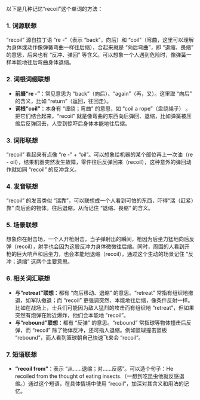 以下是几种记忆“recoil”这个单词的方法：

### 1. 词源联想
“recoil” 源自拉丁语 “re -”（表示 “back”，向后）和 “coil”（弯曲，这里可以理解为身体或动作像弹簧弯曲一样往后缩），合起来就是 “向后弯曲”，即 “退缩、畏缩” 的意思，后来也有 “反冲、弹回” 等含义。可以想象一个人遇到危险时，像弹簧一样本能地往后弯曲身体退缩。

### 2. 词根词缀联想
 - **前缀“re -”**：常见意思为 “back”（向后）、“again”（再，又）。这里取 “向后” 的含义，比如 “return”（返回，往回走）。
 - **词根“coil”**：本身有 “缠绕；弯曲” 的意思，如 “coil a rope”（盘绕绳子） 。把它们结合起来，“recoil” 就是像弯曲的东西向后弹回、退缩，比如弹簧被压缩后反弹回去，人受到惊吓后身体本能地往后缩。

### 3. 词形联想
“recoil” 看起来有点像 “re -” + “oil”。可以想象给机器的某个部位再上一次油（re - oil），结果机器突然发生故障，零件往后反弹回来（recoil），这种意外的弹回动作就如同 “recoil” 的反冲含义。

### 4. 发音联想
“recoil” 的发音类似 “瑞靠”，可以联想成一个人看到可怕的东西，吓得“瑞（赶紧）靠” 向后面的物体，往后退缩，从而记住 “退缩、畏缩” 的含义。

### 5. 场景联想
想象你在射击场，一个人开枪射击，当子弹射出的瞬间，枪因为后坐力猛地向后反弹（recoil），射手也会因为这股反冲力身体微微往后缩。同时，周围的人看到开枪的巨大响声和后坐力，也会本能地退缩（recoil），通过这个生动的场景记住 “反冲；退缩” 这两个主要意思。

### 6. 相关词汇联想
 - **与“retreat”联想**：都有 “向后移动、退缩” 的意思。“retreat” 常指有组织地撤退，如军队撤退；而 “recoil” 更强调突然、本能地往后缩，像条件反射一样。比如在战场上，士兵们可能因为敌人猛烈的攻击而有组织地 “retreat”，但如果突然有炮弹在附近爆炸，他们会本能地 “recoil”。
 - **与“rebound”联想**：都有 “反弹” 的意思。“rebound” 常指球等物体撞击后反弹，而 “recoil” 除了物体反冲，还可指人退缩。例如篮球撞击篮板 “rebound”，而人看到篮球朝自己快速飞来会 “recoil”。

### 7. 短语联想
 - **“recoil from”**：表示 “从……退缩；对……反感”。可以造个句子：He recoiled from the thought of eating insects.（一想到吃昆虫他就反感退缩。）通过这个短语，在具体情境中使用 “recoil”，加深对其含义和用法的记忆。 